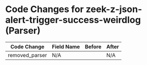 # Code Changes for zeek-z-json-alert-trigger-success-weirdlog (Parser)

| Code Change | Field Name | Before | After |
|-------------|------------|--------|-------|
| removed_parser | N/A |  | N/A |